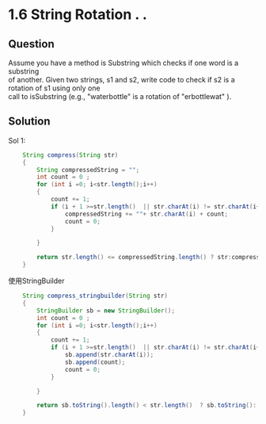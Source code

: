 # 1.6 String Rotation . .

## Question
Assume you have a method is Substring which checks if one word is a substring </br>
of another. Given two strings, s1 and s2, write code to check if s2 is a rotation of s1 using only one </br>
call to isSubstring (e.g., "waterbottle" is a rotation of "erbottlewat" ).</br>
## Solution

Sol 1:
``` java 
    String compress(String str)
    {
        String compressedString = "";
        int count = 0 ;
        for (int i =0; i<str.length();i++)
        {
            count += 1;
            if (i + 1 >=str.length()  || str.charAt(i) != str.charAt(i+1)){
                compressedString += ""+ str.charAt(i) + count;
                count = 0;
            }

        }

        return str.length() <= compressedString.length() ? str:compressedString;
    }
```

使用StringBuilder
``` java 
    String compress_stringbuilder(String str)
    {
        StringBuilder sb = new StringBuilder();       
        int count = 0 ;
        for (int i =0; i<str.length();i++)
        {
            count += 1;
            if (i + 1 >=str.length()  || str.charAt(i) != str.charAt(i+1)){
                sb.append(str.charAt(i));
                sb.append(count);      
                count = 0;
            }

        }

        return sb.toString().length() < str.length()  ? sb.toString(): str;
    }
```



